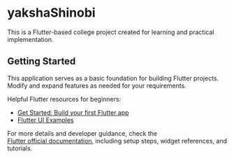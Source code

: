 # yakshaShinobi

This is a Flutter-based college project created for learning and practical implementation.

## Getting Started

This application serves as a basic foundation for building Flutter projects.  
Modify and expand features as needed for your requirements.

Helpful Flutter resources for beginners:

- [Get Started: Build your first Flutter app](https://docs.flutter.dev/get-started/codelab)
- [Flutter UI Examples](https://docs.flutter.dev/cookbook)

For more details and developer guidance, check the  
[Flutter official documentation](https://docs.flutter.dev/), including setup steps,
widget references, and tutorials.
